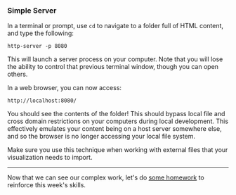 ### Simple Server

In a terminal or prompt, use `cd` to navigate to a folder full of HTML content, and type the following:

```
http-server -p 8080
```

This will launch a server process on your computer. Note that you will lose the ability to control that previous terminal window, though you can open others.

In a web browser, you can now access:

```
http://localhost:8080/
```

You should see the contents of the folder! This should bypass local file and cross domain restrictions on your computers during local development. This effectively emulates your content being on a host server somewhere else, and so the browser is no longer accessing your local file system.

Make sure you use this technique when working with external files that your visualization needs to import.

-----

Now that we can see our complex work, let's do [some homework](homework.md) to reinforce this week's skills.